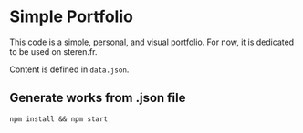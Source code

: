 # Simple Portfolio

This code is a simple, personal, and visual portfolio.
For now, it is dedicated to be used on steren.fr.

Content is defined in `data.json`.

## Generate works from .json file

`npm install && npm start`
